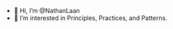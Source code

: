 - 👋 Hi, I’m @NathanLaan
- 👀 I’m interested in Principles, Practices, and Patterns.

<!---
NathanLaan/NathanLaan is a ✨ special ✨ repository because its `README.md` (this file) appears on your GitHub profile.
You can click the Preview link to take a look at your changes.
--->
